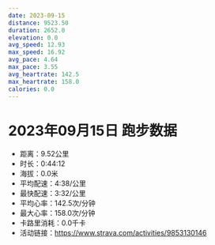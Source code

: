 ```yaml
---
date: 2023-09-15
distance: 9523.50
duration: 2652.0
elevation: 0.0
avg_speed: 12.93
max_speed: 16.92
avg_pace: 4.64
max_pace: 3.55
avg_heartrate: 142.5
max_heartrate: 158.0
calories: 0.0
---
```


# 2023年09月15日 跑步数据

- 距离：9.52公里
- 时长：0:44:12
- 海拔：0.0米
- 平均配速：4:38/公里
- 最快配速：3:32/公里
- 平均心率：142.5次/分钟
- 最大心率：158.0次/分钟
- 卡路里消耗：0.0千卡
- 活动链接：https://www.strava.com/activities/9853130146
